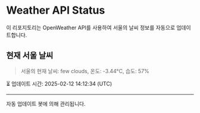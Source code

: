
# Weather API Status

이 리포지토리는 OpenWeather API를 사용하여 서울의 날씨 정보를 자동으로 업데이트합니다.

## 현재 서울 날씨
> 서울의 현재 날씨: few clouds, 온도: -3.44°C, 습도: 57%

⏳ 업데이트 시간: 2025-02-12 14:12:34 (UTC)

---
자동 업데이트 봇에 의해 관리됩니다.
